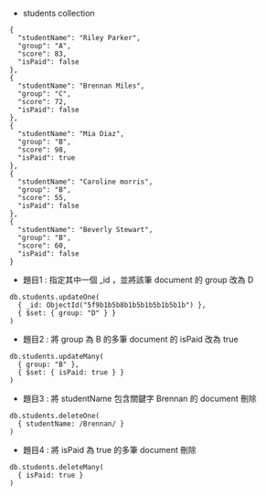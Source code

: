 - students collection
```
{
  "studentName": "Riley Parker",
  "group": "A",
  "score": 83,
  "isPaid": false
},
{
  "studentName": "Brennan Miles",
  "group": "C",
  "score": 72,
  "isPaid": false
},
{
  "studentName": "Mia Diaz",
  "group": "B",
  "score": 98,
  "isPaid": true
},
{
  "studentName": "Caroline morris",
  "group": "B",
  "score": 55,
  "isPaid": false
},
{
  "studentName": "Beverly Stewart",
  "group": "B",
  "score": 60,
  "isPaid": false
}
```

- 題目1 : 指定其中一個 _id ，並將該筆 document 的 group 改為 D
```
db.students.updateOne(
  { _id: ObjectId("5f9b1b5b8b1b5b1b5b1b5b1b") },
  { $set: { group: "D" } }
)
```

- 題目2 : 將 group 為 B 的多筆 document 的 isPaid 改為 true
```
db.students.updateMany(
  { group: "B" },
  { $set: { isPaid: true } }
)
```

- 題目3 : 將 studentName 包含關鍵字 Brennan 的 document 刪除
```
db.students.deleteOne(
  { studentName: /Brennan/ }
)
```
- 題目4 : 將 isPaid 為 true 的多筆 document 刪除

```
db.students.deleteMany(
  { isPaid: true }
)
```